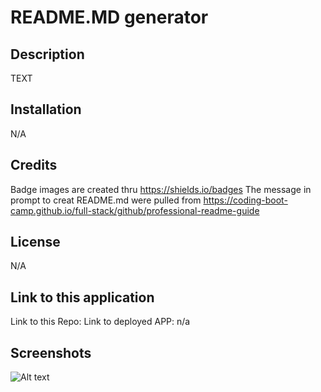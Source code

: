 # README.MD generator

## Description

TEXT

## Installation

N/A

## Credits

Badge images are created thru https://shields.io/badges
The message in prompt to creat README.md were pulled from https://coding-boot-camp.github.io/full-stack/github/professional-readme-guide

## License

N/A

## Link to this application

Link to this Repo:
Link to deployed APP: n/a

## Screenshots

![Alt text](/relative/path/to/img.jpg?raw=true "Optional Title")